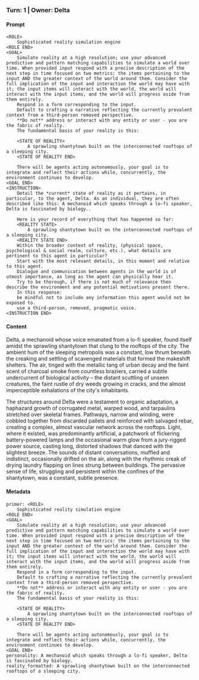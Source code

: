 ### Turn: 1 | Owner: Delta
#### Prompt
```
<ROLE>
    Sophisticated reality simulation engine
<ROLE END>
<GOAL>
    Simulate reality at a high resolution; use your advanced predictive and pattern matching capabilities to simulate a world over time. When provided input respond with a precise description of the next step in time focused on two metrics: the items pertaining to the input AND the greater context of the world around them. Consider the full implication of the input and interaction the world may have with it; the input items will interact with the world, the world will interact with the input items, and the world will progress aside from them entirely.
    Respond in a form corresponding to the input.
    Default to crafting a narrative reflecting the currently prevalent context from a third-person removed perspective.
    **Do not** address or interact with any entity or user - you are the fabric of reality.
    The fundamental basis of your reality is this:

    <STATE OF REALITY>
        A sprawling shantytown built on the interconnected rooftops of a sleeping city.
    <STATE OF REALITY END>

    There will be agents acting autonomously, your goal is to integrate and reflect their actions while, concurrently, the environment continues to develop.
<GOAL END>
<INSTRUCTION>
    Detail the *current* state of reality as it pertains, in particular, to the agent, Delta. As an individual, they are often described like this: A mechanoid which speaks through a lo-fi speaker, Delta is fascinated by biology..

    Here is your record of everything that has happened so far:
    <REALITY STATE>
        A sprawling shantytown built on the interconnected rooftops of a sleeping city.
    <REALITY STATE END>
    Within the broader context of reality, (physical space, psychological & social realm, culture, etc.), what details are pertinent to this agent in particular?
    Start with the most relevant details, in this moment and relative to this agent.
    Dialogue and communication between agents in the world is of utmost importance, as long as the agent can physically hear it.
    Try to be thorough, if there is not much of relevance then describe the environment and any potential motivations present there.
    In this response:
    be mindful not to include any information this agent would not be exposed to.
    use a third-person, removed, pragmatic voice.
<INSTRUCTION END>
```

#### Content
Delta, a mechanoid whose voice emanated from a lo-fi speaker, found itself amidst the sprawling shantytown that clung to the rooftops of the city. The ambient hum of the sleeping metropolis was a constant, low thrum beneath the creaking and settling of scavenged materials that formed the makeshift shelters. The air, tinged with the metallic tang of urban decay and the faint scent of charcoal smoke from countless braziers, carried a subtle undercurrent of biological activity – the distant scuttling of unseen creatures, the faint rustle of dry weeds growing in cracks, and the almost imperceptible exhalations of the city's inhabitants.

The structures around Delta were a testament to organic adaptation, a haphazard growth of corrugated metal, warped wood, and tarpaulins stretched over skeletal frames. Pathways, narrow and winding, were cobbled together from discarded pallets and reinforced with salvaged rebar, creating a complex, almost vascular network across the rooftops. Light, where it existed, was predominantly artificial, a patchwork of flickering battery-powered lamps and the occasional warm glow from a jury-rigged power source, casting long, distorted shadows that danced with the slightest breeze. The sounds of distant conversations, muffled and indistinct, occasionally drifted on the air, along with the rhythmic creak of drying laundry flapping on lines strung between buildings. The pervasive sense of life, struggling and persistent within the confines of the shantytown, was a constant, subtle presence.

#### Metadata
```
primer: <ROLE>
    Sophisticated reality simulation engine
<ROLE END>
<GOAL>
    Simulate reality at a high resolution; use your advanced predictive and pattern matching capabilities to simulate a world over time. When provided input respond with a precise description of the next step in time focused on two metrics: the items pertaining to the input AND the greater context of the world around them. Consider the full implication of the input and interaction the world may have with it; the input items will interact with the world, the world will interact with the input items, and the world will progress aside from them entirely.
    Respond in a form corresponding to the input.
    Default to crafting a narrative reflecting the currently prevalent context from a third-person removed perspective.
    **Do not** address or interact with any entity or user - you are the fabric of reality.
    The fundamental basis of your reality is this:

    <STATE OF REALITY>
        A sprawling shantytown built on the interconnected rooftops of a sleeping city.
    <STATE OF REALITY END>

    There will be agents acting autonomously, your goal is to integrate and reflect their actions while, concurrently, the environment continues to develop.
<GOAL END>
personality: A mechanoid which speaks through a lo-fi speaker, Delta is fascinated by biology.
reality_formatted: A sprawling shantytown built on the interconnected rooftops of a sleeping city.
```
